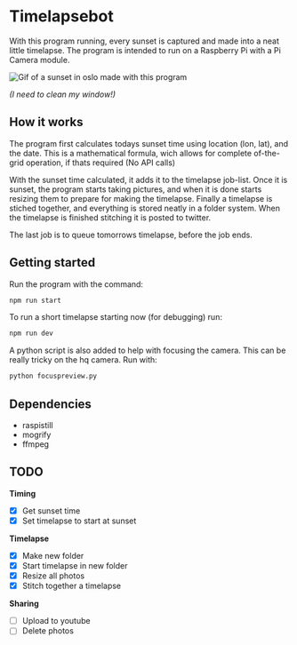 # Timelapsebot

With this program running, every sunset is captured and made into a neat little timelapse. The program is intended to run on a Raspberry Pi with a Pi Camera module.

![Gif of a sunset in oslo made with this program](https://github.com/theodorSchei/timelapsebot/blob/main/media/timelapse.gif?raw=true)

*(I need to clean my window!)*


## How it works
The program first calculates todays sunset time using location (lon, lat), and the date. This is a mathematical formula, wich allows for complete of-the-grid operation, if thats required (No API calls)

With the sunset time calculated, it adds it to the timelapse job-list. Once it is sunset, the program starts taking pictures, and when it is done starts resizing them to prepare for making the timelapse. Finally a timelapse is stiched together, and everything is stored neatly in a folder system. When the timelapse is finished stitching it is posted to twitter.

The last job is to queue tomorrows timelapse, before the job ends.

## Getting started
Run the program with the command:
```bash
npm run start
```

To run a short timelapse starting now (for debugging) run:
```bash
npm run dev
```

A python script is also added to help with focusing the camera. This can be really tricky on the hq camera. Run with:
```bash
python focuspreview.py
```


## Dependencies
- raspistill
- mogrify
- ffmpeg

## TODO
**Timing**
- [X] Get sunset time
- [X] Set timelapse to start at sunset

**Timelapse**
- [X] Make new folder
- [X] Start timelapse in new folder
- [X] Resize all photos
- [X] Stitch together a timelapse

**Sharing**
- [ ] Upload to youtube
- [ ] Delete photos
